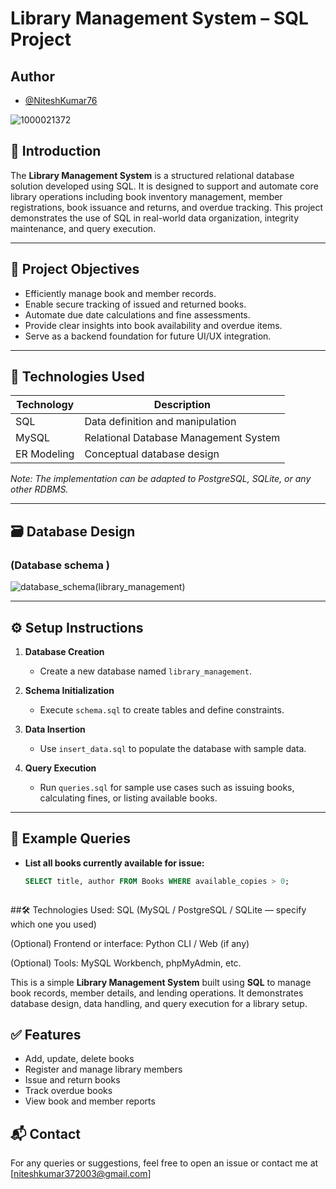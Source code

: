 

# Library Management System – SQL Project
## Author
- [@NiteshKumar76](https://github.com/NiteshKumar76)
  
![1000021372](https://github.com/user-attachments/assets/cfd1f41f-0fd1-4928-a282-25045725aa2d)

## 📘 Introduction

The **Library Management System** is a structured relational database solution developed using SQL. It is designed to support and automate core library operations including book inventory management, member registrations, book issuance and returns, and overdue tracking. This project demonstrates the use of SQL in real-world data organization, integrity maintenance, and query execution.

---

## 📂 Project Objectives

- Efficiently manage book and member records.
- Enable secure tracking of issued and returned books.
- Automate due date calculations and fine assessments.
- Provide clear insights into book availability and overdue items.
- Serve as a backend foundation for future UI/UX integration.

---

## 🧰 Technologies Used

| Technology | Description                          |
|------------|--------------------------------------|
| SQL        | Data definition and manipulation     |
| MySQL      | Relational Database Management System|
| ER Modeling| Conceptual database design           |

*Note: The implementation can be adapted to PostgreSQL, SQLite, or any other RDBMS.*

---

## 🗃️ Database Design

### (Database schema )

![database_schema(library_management)](https://github.com/user-attachments/assets/d3fcabf4-a17d-43bb-a892-3a5941fc16e6)





---

## ⚙️ Setup Instructions

1. **Database Creation**
   - Create a new database named `library_management`.

2. **Schema Initialization**
   - Execute `schema.sql` to create tables and define constraints.

3. **Data Insertion**
   - Use `insert_data.sql` to populate the database with sample data.

4. **Query Execution**
   - Run `queries.sql` for sample use cases such as issuing books, calculating fines, or listing available books.

---

## 🧪 Example Queries

- **List all books currently available for issue:**
  ```sql
  SELECT title, author FROM Books WHERE available_copies > 0;



##🛠️ Technologies Used:
SQL (MySQL / PostgreSQL / SQLite — specify which one you used)

(Optional) Frontend or interface: Python CLI / Web (if any)

(Optional) Tools: MySQL Workbench, phpMyAdmin, etc.


This is a simple **Library Management System** built using **SQL** to manage book records, member details, and lending operations. It demonstrates database design, data handling, and query execution for a library setup.

## ✅ Features

- Add, update, delete books
- Register and manage library members
- Issue and return books
- Track overdue books
- View book and member reports




## 📬 Contact
For any queries or suggestions, feel free to open an issue or contact me at [niteshkumar372003@gmail.com]
